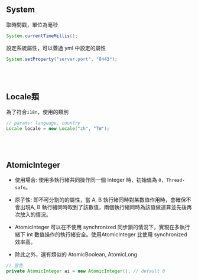 ## System
取時間戳，單位為毫秒
```java
System.currentTimeMillis();
```

設定系統屬性，可以蓋過 yml 中設定的屬性
```java
System.setProperty("server.port", "8443");
```

<br/>

<br/>

## Locale類
為了符合`i18n`，使用的類別

```java
// params: language, country
Locale locale = new Locale("zh", "TW");
```

<br/>

<br/>

## AtomicInteger
* 使用場合: 使用多執行緒共同操作同一個 Integer 時，初始值為 `0`，`Thread-safe`。

* 原子性: 即不可分割的的屬性，當 A, B 執行緒同時對某數值作用時，會確保不會出現A, B 執行緒同時取到了該數值，兩個執行緒同時為該值做運算並先後再次放入的情況。
 
* AtomicInteger 可以在不使用 synchronized 同步鎖的情況下，實現在多執行緒下 int 數值操作的執行緒安全。使用AtomicInteger 比使用 synchronized 效率高。

* 除此之外，還有類似的 AtomicBoolean, AtomicLong

```java
// 宣告
private AtomicInteger ai = new AtomicInteger(); // default 0
```